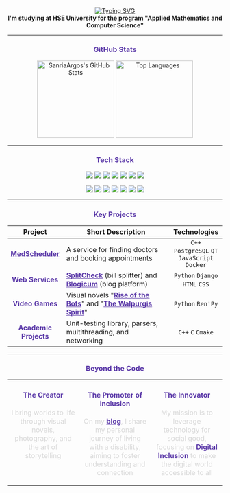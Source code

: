 <div align="center">
  <a href="https://github.com/SanriaArgos">
    <img src="https://readme-typing-svg.herokuapp.com?font=Fira+Code&weight=700&size=32&duration=3000&pause=1000&color=5B39A8&center=true&vCenter=true&width=680&lines=Hello!+%F0%9F%91%8B+I'm+Viktoria;Data-enjineer+and+backend+developer;Welcome+to+my+profile!" alt="Typing SVG" />
  </a>
  <br>
  <b>I'm studying at HSE University for the program "Applied Mathematics and Computer Science"</b>
  <br>
</div>

---

### <p align="center" style="color:#5B39A8;">GitHub Stats</p>
<div align="center">
  <img height="180em" src="https://github-readme-stats.vercel.app/api?username=SanriaArgos&show_icons=true&theme=tokyonight&include_all_commits=true&count_private=true&hide_border=true&title_color=5B39A8&icon_color=5B39A8" alt="SanriaArgos's GitHub Stats"/>
  <img height="180em" src="https://github-readme-stats.vercel.app/api/top-langs/?username=SanriaArgos&layout=compact&langs_count=8&theme=tokyonight&hide_border=true&title_color=5B39A8" alt="Top Languages"/>
</div>

---

### <p align="center" style="color:#5B39A8;">Tech Stack</p>
<div align="center">
  <p>
    <img src="https://img.shields.io/badge/C%2B%2B-5B39A8?style=for-the-badge&logo=cplusplus&logoColor=white" />
    <img src="https://img.shields.io/badge/C-5B39A8?style=for-the-badge&logo=c&logoColor=white" />
    <img src="https://img.shields.io/badge/Python-5B39A8?style=for-the-badge&logo=python&logoColor=white" />
    <img src="https://img.shields.io/badge/PostgreSQL-5B39A8?style=for-the-badge&logo=postgresql&logoColor=white" />
    <img src="https://img.shields.io/badge/HTML-5B39A8?style=for-the-badge&logo=html&logoColor=white" />
    <img src="https://img.shields.io/badge/CSS-5B39A8?style=for-the-badge&logo=css&logoColor=white" />
    <img src="https://img.shields.io/badge/JavaScript-5B39A8?style=for-the-badge&logo=javascript&logoColor=white" />
  </p>
  <p>
    <img src="https://img.shields.io/badge/Git-5B39A8?style=for-the-badge&logo=git&logoColor=white" />
    <img src="https://img.shields.io/badge/Linux-5B39A8?style=for-the-badge&logo=linux&logoColor=white" />
    <img src="https://img.shields.io/badge/Docker-5B39A8?style=for-the-badge&logo=docker&logoColor=white" />
    <img src="https://img.shields.io/badge/Django-5B39A8?style=for-the-badge&logo=django&logoColor=white" />
    <img src="https://img.shields.io/badge/CMake-5B39A8?style=for-the-badge&logo=cmake&logoColor=white" />
    <img src="https://img.shields.io/badge/Ren'Py-5B39A8?style=for-the-badge&logo=renpy&logoColor=white" />
    <img src="https://img.shields.io/badge/Postman-5B39A8?style=for-the-badge&logo=postman&logoColor=white" />
  </p>
</div>

---

### <p align="center" style="color:#5B39A8;">Key Projects</p>
<table width="100%">
  <thead>
    <tr>
      <th width="25%">Project</th>
      <th width="50%">Short Description</th>
      <th width="25%">Technologies</th>
    </tr>
  </thead>
  <tbody>
    <tr>
      <td align="center"><b><a href="https://github.com/SanriaArgos/MedScheduler" style="color:#5B39A8; font-weight:bold;">MedScheduler</a></b></td>
      <td>A service for finding doctors and booking appointments</td>
      <td align="center"><code>C++</code> <code>PostgreSQL</code> <code>QT</code> <code>JavaScript</code> <code>Docker</code></td>
    </tr>
    <tr>
      <td align="center"><b style="color:#5B39A8;">Web Services</b></td>
      <td><b><a href="https://github.com/SanriaArgos/SplitCheck" style="color:#5B39A8; font-weight:bold;">SplitCheck</a></b> (bill splitter) and <b><a href="https://github.com/SanriaArgos/Blogicum" style="color:#5B39A8; font-weight:bold;">Blogicum</a></b> (blog platform)</td>
      <td align="center"><code>Python</code> <code>Django</code> <code>HTML</code> <code>CSS</code></td>
    </tr>
    <tr>
      <td align="center"><b style="color:#5B39A8;">Video Games</b></td>
      <td>Visual novels "<b><a href="https://github.com/SanriaArgos/Rise-of-the-Bots" style="color:#5B39A8; font-weight:bold;">Rise of the Bots</a></b>" and "<b><a href="https://github.com/SanriaArgos/The-Walpurgis-Spirit" style="color:#5B39A8; font-weight:bold;">The Walpurgis Spirit</a></b>"</td>
      <td align="center"><code>Python</code> <code>Ren'Py</code></td>
    </tr>
    <tr>
      <td align="center"><b style="color:#5B39A8;">Academic Projects</b></td>
      <td>Unit-testing library, parsers, multithreading, and networking</td>
      <td align="center"><code>C++</code> <code>C</code> <code>Cmake</code></td>
    </tr>
  </tbody>
</table>

---

### <p align="center" style="color:#5B39A8;">Beyond the Code</p>

<table width="100%">
  <tr border="none">
    <td width="33%" valign="top">
      <h4 align="center" style="color:#5B39A8;">The Creator</h4>
      <p align="center" style="color:#D8D8D8;">
        I bring worlds to life through visual novels, photography, and the art of storytelling
      </p>
    </td>
    <td width="33%" valign="top">
      <h4 align="center" style="color:#5B39A8;">The Promoter of inclusion</h4>
      <p align="center" style="color:#D8D8D8;">
        On my <b><a href="https://vk.com/gray_strong_mousy" style="color:#5B39A8; font-weight:bold;">blog</a></b>, I share my personal journey of living with a disability, aiming to foster understanding and connection
      </p>
    </td>
    <td width="33%" valign="top">
      <h4 align="center" style="color:#5B39A8;">The Innovator</h4>
      <p align="center" style="color:#D8D8D8;">
        My mission is to leverage technology for social good, focusing on <b style="color:#5B39A8;">Digital Inclusion</b> to make the digital world accessible to all
      </p>
    </td>
  </tr>
</table>
